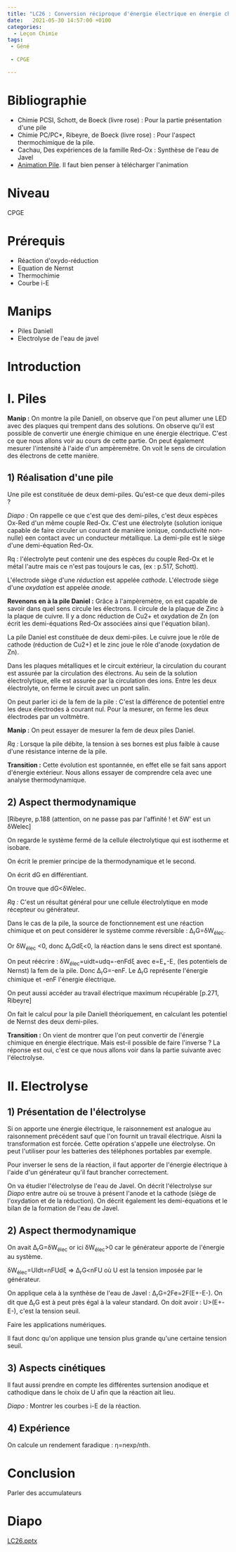 ```yaml
---
title: "LC26 : Conversion réciproque d'énergie électrique en énergie chimique"
date:   2021-05-30 14:57:00 +0100
categories:
  - Leçon Chimie
tags:
 - Géné
 
 - CPGE

---
```

# Bibliographie
* Chimie PCSI, Schott, de Boeck (livre rose) : Pour la partie présentation d'une pile
* Chimie PC/PC*, Ribeyre, de Boeck (livre rose) : Pour l'aspect thermochimique de la pile.
* Cachau, Des expériences de la famille Red-Ox : Synthèse de l'eau de Javel
* [Animation Pile](https://www.pccl.fr/physique_chimie_college_lycee/lycee/terminale_TS/daniell.htm). Il faut bien penser à télécharger l'animation

# Niveau
CPGE

# Prérequis
* Réaction d'oxydo-réduction
* Equation de Nernst
* Thermochimie
* Courbe i-E

# Manips
* Piles Daniell
* Electrolyse de l'eau de javel

# Introduction 

# I. Piles
**Manip :** On montre la pile Daniell, on observe que l'on peut allumer une LED avec des plaques qui trempent dans des solutions. On observe qu'il est possible de convertir une énergie chimique en une énergie électrique. C'est ce que nous allons voir au cours de cette partie.
On peut également mesurer l'intensité à l'aide d'un ampèremètre. On voit le sens de circulation des électrons de cette manière. 
## 1) Réalisation d'une pile
Une pile est constituée de deux demi-piles. Qu'est-ce que deux demi-piles ? 

*Diapo :* On rappelle ce que c'est que des demi-piles, c'est deux espèces Ox-Red d'un même couple Red-Ox. C'est une électrolyte (solution ionique capable de faire circuler un courant de manière ionique, conductivité non-nulle) een contact avec un conducteur métallique.
La demi-pile est le siège d'une demi-équation Red-Ox.

Rq : l'électrolyte peut contenir une des espèces du couple Red-Ox et le métal l'autre mais ce n'est pas toujours le cas, (ex : p.517, Schott).

L'électrode siège d'une *réduction* est appelée *cathode*. L'électrode siège d'une *oxydation* est appelée *anode*.

**Revenons en à la pile Daniel :** Grâce à l'ampèremètre, on est capable de savoir dans quel sens circule les électrons. Il circule de la plaque de Zinc à la plaque de cuivre. Il y a donc réduction de Cu2+ et oxydation de Zn (on écrit les demi-équations Red-Ox associées ainsi que l'équation bilan).

La pile Daniel est constituée de deux demi-piles. Le cuivre joue le rôle de cathode (réduction de Cu2+) et le zinc joue le rôle d'anode (oxydation de Zn).

Dans les plaques métalliques et le circuit extérieur, la circulation du courant est assurée par la circulation des électrons. Au sein de la solution électrolytique, elle est assurée par la circulation des ions. Entre les deux électrolyte, on ferme le circuit avec un pont salin.

On peut parler ici de la fem de la pile : C'est la différence de potentiel entre les deux électrodes à courant nul. Pour la mesurer, on ferme les deux électrodes par un voltmètre.

**Manip :** On peut essayer de mesurer la fem de deux piles Daniel.

*Rq :* Lorsque la pile débite, la tension à ses bornes est plus faible à cause d'une résistance interne de la pile. 

**Transition :** Cette évolution est spontannée, en effet elle se fait sans apport d'énergie extérieur. Nous allons essayer de comprendre cela avec une analyse thermodynamique.

## 2) Aspect thermodynamique
[Ribeyre, p.188 (attention, on ne passe pas par l'affinité ! et &delta;W' est un &delta;Welec]

On regarde le système fermé de la cellule électrolytique qui est isotherme et isobare.

On écrit le premier principe de la thermodynamique et le second.

On écrit dG en différentiant.

On trouve que dG<&delta;Welec.

*Rq :* C'est un résultat général pour une cellule électrolytique en mode récepteur ou générateur.

Dans le cas de la pile, la source de fonctionnement est une réaction chimique et on peut considérer le système comme réversible : &Delta;<sub>r</sub>G=&delta;W<sub>élec</sub>.

Or &delta;W<sub>élec</sub> <0, donc &Delta;<sub>r</sub>Gd&xi;<0, la réaction dans le sens direct est spontané.

On peut réécrire : &delta;W<sub>élec</sub>=uidt=udq=-enFd&xi; avec e=E<sub>+</sub>-E<sub>-</sub> (les potentiels de Nernst) la fem de la pile. Donc &Delta;<sub>r</sub>G=-enF. Le &Delta;<sub>r</sub>G représente l'énergie chimique et -enF  l'énergie électrique.


On peut aussi accéder au travail électrique maximum récupérable [p.271, Ribeyre]

On fait le calcul pour la pile Daniell théoriquement, en calculant les potentiel de Nernst des deux demi-piles.

**Transition :** On vient de montrer que l'on peut convertir de l'énergie chimique en énergie électrique. Mais est-il possible de faire l'inverse ? 
La réponse est oui, c'est ce que nous allons voir dans la partie suivante avec l'électrolyse.

# II. Electrolyse
## 1) Présentation de l'électrolyse
Si on apporte une énergie électrique, le raisonnement est analogue au raisonnement précédent sauf que l'on fournit un travail électrique. Aisni la transformation est forcée. Cette opération s'appelle une électrolyse. On peut l'utiliser pour les batteries des téléphones portables par exemple. 

Pour inverser le sens de la réaction, il faut apporter de l'énergie électrique à l'aide d'un générateur qu'il faut brancher correctement.

On va étudier l'électrolyse de l'eau de Javel. On décrit l'électrolyse sur *Diapo* entre autre où se trouve à présent l'anode et la cathode (siège de l'oxydation et de la réduction). On décrit également les demi-équations et le bilan de la formation de l'eau de Javel.

## 2) Aspect thermodynamique

On avait &Delta;<sub>r</sub>G=&delta;W<sub>élec</sub> or ici &delta;W<sub>élec</sub>>0 car le générateur apporte de l'énergie au système.

&delta;W<sub>élec</sub>=UIdt=nFUd&xi; => &Delta;<sub>r</sub>G<nFU où U est la tension imposée par le générateur.

On applique cela à la synthèse de l'eau de Javel :
&Delta;<sub>r</sub>G=2Fe=2F(E+-E-). On dit que &Delta;<sub>r</sub>G est à peut près égal à la valeur standard.
On doit avoir : U>(E+-E-), c'est la tension seuil.

Faire les applications numériques.

Il faut donc qu'on applique une tension plus grande qu'une certaine tension seuil.

## 3) Aspects cinétiques

Il faut aussi prendre en compte les différentes surtension anodique et cathodique dans le choix de U afin que la réaction ait lieu.

*Diapo :* Montrer les courbes i-E de la réaction.

## 4) Expérience
On calcule un rendement faradique : &eta;=nexp/nth.


# Conclusion
Parler des accumulateurs

# Diapo
[LC26.pptx](https://github.com/Didinette/Didinette.github.io/files/6664205/LC26.pptx)

